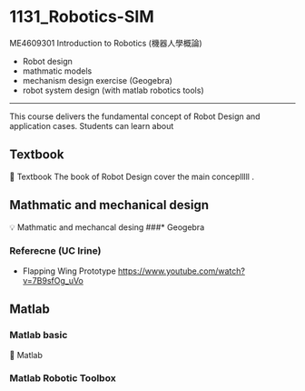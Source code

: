 # 1131_Robotics-SIM
ME4609301 Introduction to Robotics (機器人學概論)
- Robot design
- mathmatic models
- mechanism design exercise (Geogebra)
- robot system design (with matlab robotics tools)
----------------------------------------------------------------------------------------------------------------------


This course delivers the fundamental concept of Robot Design and application cases. Students can  learn about  

## Textbook  
🔰 Textbook 
The book of Robot Design cover the main conceplllll
.

## Mathmatic and mechanical design   
💡 Mathmatic and mechancal desing
###* Geogebra

### Referecne (UC Irine)
- Flapping Wing Prototype  https://www.youtube.com/watch?v=7B9sfOg_uVo



## Matlab 

### Matlab basic
🔰 Matlab


### Matlab Robotic Toolbox
